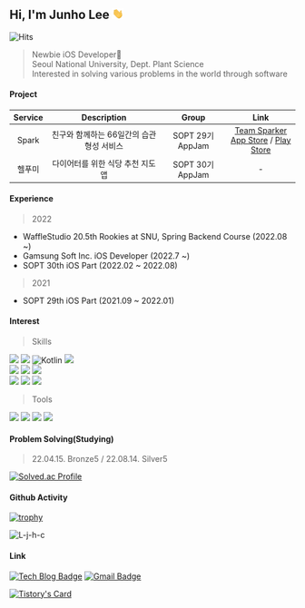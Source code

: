 <h2> Hi, I'm Junho Lee <img src="https://github.com/ABSphreak/ABSphreak/blob/master/gifs/Hi.gif" width="20"></h2>

![Hits](https://hits.seeyoufarm.com/api/count/incr/badge.svg?url=https%3A%2F%2Fgithub.com%2FL-j-h-c&count_bg=%2379C83D&title_bg=%23555555&icon=snapcraft.svg&icon_color=%23E7E7E7&title=hits&edge_flat=false)
> Newbie iOS Developer🍎 <br>
> Seoul National University, Dept. Plant Science <br>
> Interested in solving various problems in the world through software

#### Project
| Service | Description | Group | Link |
|:---:|:---:|:---:|:---:|
| Spark | 친구와 함께하는 66일간의 습관 형성 서비스 | SOPT 29기 AppJam | [Team Sparker](https://github.com/TeamSparker) <br> [App Store](https://apps.apple.com/kr/app/spark-%EC%8A%A4%ED%8C%8C%ED%81%AC-%EC%B9%9C%EA%B5%AC%EC%99%80-%EC%8A%B5%EA%B4%80-%EA%B4%80%EB%A6%AC/id1605811861) / [Play Store](https://play.google.com/store/apps/details?id=com.teamsparker.android) |
| 헬푸미 | 다이어터를 위한 식당 추천 지도앱 | SOPT 30기 AppJam | - |

#### Experience
> 2022
- WaffleStudio 20.5th Rookies at SNU, Spring Backend Course (2022.08 ~)
- Gamsung Soft Inc. iOS Developer (2022.7 ~)
- SOPT 30th iOS Part (2022.02 ~ 2022.08)
> 2021
- SOPT 29th iOS Part (2021.09 ~ 2022.01)

#### Interest
> Skills

<img src="https://img.shields.io/badge/Swift-FA7343?style=flat&logo=Swift&logoColor=white"/> <img src="https://img.shields.io/badge/Java-007396.svg?style=flat&logo=java&logoColor=white"/> <img alt="Kotlin" src="https://img.shields.io/badge/kotlin-%230095D5.svg?&style=flat&logo=kotlin&logoColor=white"/> <img src="https://img.shields.io/badge/C++-00599C?style=flat&logo=c%2B%2B&logoColor=white"/> <br>
<img src="https://img.shields.io/badge/Spring-%236DB33F.svg?style=flat&logo=spring&logoColor=white"/> <img src="https://img.shields.io/badge/MySQL-4479A1?style=flat&logo=MySQL&logoColor=white"/> <img src="https://img.shields.io/badge/Firebase-FFCA28?style=flat&logo=Firebase&logoColor=white"/>  <br>
<img src="https://img.shields.io/badge/Git-f05030?style=flat&logo=Git&logoColor=white"/> <img src="https://img.shields.io/badge/GitHub-black?style=flat&logo=GitHub&logoColor=white"/> <img src="https://img.shields.io/badge/github%20actions-%232671E5.svg?style=flat&logo=githubactions&logoColor=white"/> <br>

> Tools

<img src="https://img.shields.io/badge/Notion-%23000000.svg?style=flat&logo=notion&logoColor=white"/> <img src="https://img.shields.io/badge/Slack-4A154B?style=flat&logo=slack&logoColor=white"/> <img src="https://img.shields.io/badge/Postman-FF6C37?style=flat&logo=Postman&logoColor=white"/> <img src="https://img.shields.io/badge/Figma-F24E1E?style=flat&logo=Figma&logoColor=white"/>

#### Problem Solving(Studying)
> 22.04.15. Bronze5 / 22.08.14. Silver5

[![Solved.ac Profile](http://mazassumnida.wtf/api/v2/generate_badge?boj=seolagir)](https://solved.ac/seolagir/)

#### Github Activity

[![trophy](https://github-profile-trophy.vercel.app/?username=L-j-h-c&theme=chalk&row=1&column=5)](https://github.com/ryo-ma/github-profile-trophy)

<img src="http://github-readme-streak-stats.herokuapp.com?user=L-j-h-c&theme=dracula&date_format=M%20j%5B%2C%20Y%5D" alt="L-j-h-c" />

#### Link

[![Tech Blog Badge](http://img.shields.io/badge/-Tech%20blog-black?style=flat&logo=github&link=https://jazz-the-it.tistory.com/)](https://jazz-the-it.tistory.com/)
[![Gmail Badge](https://img.shields.io/badge/Gmail-d14836?style=flat&logo=Gmail&logoColor=white&link=mailto:ckrgkswnsgh@gmail.com)](mailto:ckrgkswnsgh@gmail.com)

[![Tistory's Card](https://github-readme-tistory-card.vercel.app/api?name=Jazz-The-It&theme=tistory)](https://jazz-the-it.tistory.com/)

